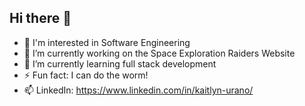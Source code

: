 ## Hi there 👋
- 👀 I'm interested in Software Engineering
- 🔭 I’m currently working on the Space Exploration Raiders Website
- 🌱 I’m currently learning full stack development
- ⚡ Fun fact: I can do the worm!
- 📫 LinkedIn: https://www.linkedin.com/in/kaitlyn-urano/

